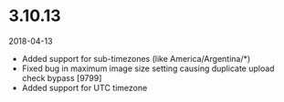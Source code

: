 # 3.10.13

2018-04-13

- Added support for sub-timezones (like America/Argentina/*)
- Fixed bug in maximum image size setting causing duplicate upload check bypass [9799]
- Added support for UTC timezone
